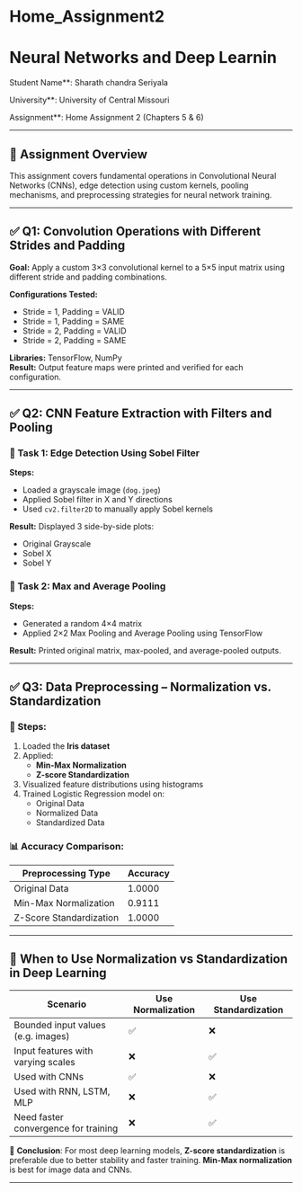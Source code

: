 # Home_Assignment2
# Neural Networks and Deep Learnin 
Student Name**: Sharath chandra Seriyala 

University**: University of Central Missouri  

Assignment**: Home Assignment 2 (Chapters 5 & 6)  


---

## 📌 Assignment Overview

This assignment covers fundamental operations in Convolutional Neural Networks (CNNs), edge detection using custom kernels, pooling mechanisms, and preprocessing strategies for neural network training.

---

## ✅ Q1: Convolution Operations with Different Strides and Padding

**Goal:** Apply a custom 3×3 convolutional kernel to a 5×5 input matrix using different stride and padding combinations.

**Configurations Tested:**
- Stride = 1, Padding = VALID
- Stride = 1, Padding = SAME
- Stride = 2, Padding = VALID
- Stride = 2, Padding = SAME

**Libraries:** TensorFlow, NumPy  
**Result:** Output feature maps were printed and verified for each configuration.

---

## ✅ Q2: CNN Feature Extraction with Filters and Pooling

### 🔹 Task 1: Edge Detection Using Sobel Filter

**Steps:**
- Loaded a grayscale image (`dog.jpeg`)
- Applied Sobel filter in X and Y directions
- Used `cv2.filter2D` to manually apply Sobel kernels

**Result:** Displayed 3 side-by-side plots:
- Original Grayscale
- Sobel X
- Sobel Y

### 🔹 Task 2: Max and Average Pooling

**Steps:**
- Generated a random 4×4 matrix
- Applied 2×2 Max Pooling and Average Pooling using TensorFlow

**Result:** Printed original matrix, max-pooled, and average-pooled outputs.

---

## ✅ Q3: Data Preprocessing – Normalization vs. Standardization

### 🔹 Steps:
1. Loaded the **Iris dataset**
2. Applied:
   - **Min-Max Normalization**
   - **Z-score Standardization**
3. Visualized feature distributions using histograms
4. Trained Logistic Regression model on:
   - Original Data
   - Normalized Data
   - Standardized Data

### 📊 Accuracy Comparison:
| Preprocessing Type    | Accuracy |
|------------------------|----------|
| Original Data          | 1.0000   |
| Min-Max Normalization  | 0.9111   |
| Z-Score Standardization| 1.0000   |

---

## 🧠 When to Use Normalization vs Standardization in Deep Learning

| Scenario                             | Use Normalization | Use Standardization |
|--------------------------------------|-------------------|---------------------|
| Bounded input values (e.g. images)   | ✅                | ❌                  |
| Input features with varying scales   | ❌                | ✅                  |
| Used with CNNs                       | ✅                | ❌                  |
| Used with RNN, LSTM, MLP             | ❌                | ✅                  |
| Need faster convergence for training | ❌                | ✅                  |

📌 **Conclusion**: For most deep learning models, **Z-score standardization** is preferable due to better stability and faster training. **Min-Max normalization** is best for image data and CNNs.

---
